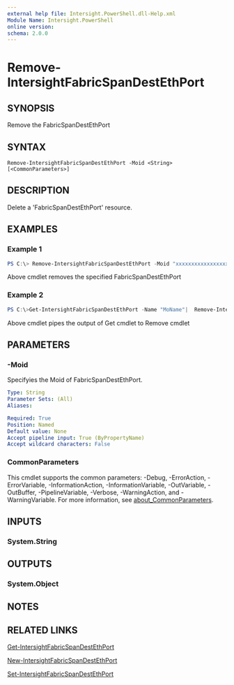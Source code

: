 ```yaml
---
external help file: Intersight.PowerShell.dll-Help.xml
Module Name: Intersight.PowerShell
online version:
schema: 2.0.0
---
```


# Remove-IntersightFabricSpanDestEthPort

## SYNOPSIS
Remove the FabricSpanDestEthPort

## SYNTAX

```
Remove-IntersightFabricSpanDestEthPort -Moid <String> [<CommonParameters>]
```

## DESCRIPTION
Delete a &apos;FabricSpanDestEthPort&apos; resource.

## EXAMPLES

### Example 1
```powershell
PS C:\> Remove-IntersightFabricSpanDestEthPort -Moid "xxxxxxxxxxxxxxxxxxxxxxxxxxx"
```
Above cmdlet removes the specified FabricSpanDestEthPort 

### Example 2
```powershell
PS C:\>Get-IntersightFabricSpanDestEthPort -Name "MoName"|  Remove-IntersightFabricSpanDestEthPort
```
Above cmdlet pipes the output of Get cmdlet to Remove cmdlet

## PARAMETERS

### -Moid
Specifyies the Moid of FabricSpanDestEthPort.

```yaml
Type: String
Parameter Sets: (All)
Aliases:

Required: True
Position: Named
Default value: None
Accept pipeline input: True (ByPropertyName)
Accept wildcard characters: False
```

### CommonParameters
This cmdlet supports the common parameters: -Debug, -ErrorAction, -ErrorVariable, -InformationAction, -InformationVariable, -OutVariable, -OutBuffer, -PipelineVariable, -Verbose, -WarningAction, and -WarningVariable. For more information, see [about_CommonParameters](http://go.microsoft.com/fwlink/?LinkID=113216).

## INPUTS

### System.String

## OUTPUTS

### System.Object
## NOTES

## RELATED LINKS

[Get-IntersightFabricSpanDestEthPort](./Get-IntersightFabricSpanDestEthPort.md)

[New-IntersightFabricSpanDestEthPort](./New-IntersightFabricSpanDestEthPort.md)

[Set-IntersightFabricSpanDestEthPort](./Set-IntersightFabricSpanDestEthPort.md)

